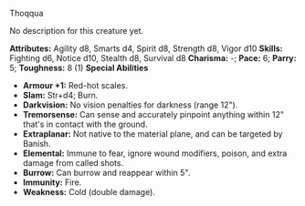 Thoqqua

No description for this creature yet.

**Attributes:** Agility d8, Smarts d4, Spirit d8, Strength d8, Vigor
d10
**Skills:** Fighting d6, Notice d10, Stealth d8, Survival d8
**Charisma:** -; **Pace:** 6; **Parry:** 5; **Toughness:** 8 (1)
**Special Abilities**
- **Armour +1:** Red-hot scales.
- **Slam:** Str+d4; Burn.
- **Darkvision:** No vision penalties for darkness (range 12").
- **Tremorsense:** Can sense and accurately pinpoint anything within
12" that's in contact with the ground.
- **Extraplanar:** Not native to the material plane, and can be targeted
by Banish.
- **Elemental:** Immune to fear, ignore wound modifiers, poison, and
extra damage from called shots.
- **Burrow:** Can burrow and reappear within 5".
- **Immunity:** Fire.
- **Weakness:** Cold (double damage).

